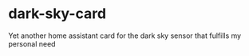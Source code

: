 # dark-sky-card
Yet another home assistant card for the dark sky sensor that fulfills my personal need
